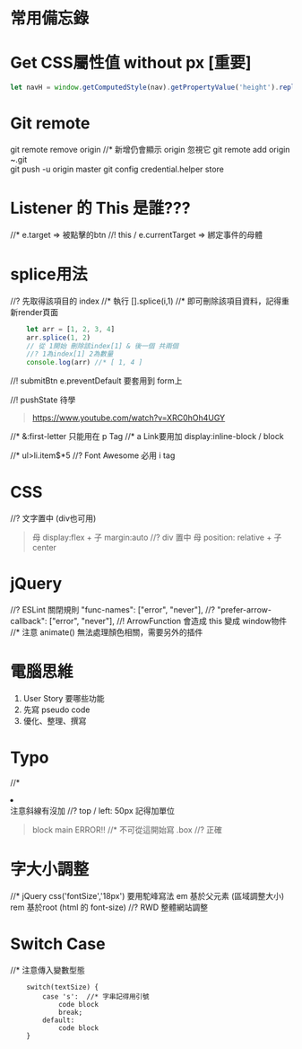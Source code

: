 # 常用備忘錄

# Get CSS屬性值 without px [重要]
```js
let navH = window.getComputedStyle(nav).getPropertyValue('height').replace(/[^-\d\.]/g, '')
```

# Git remote
git remote remove origin
//* 新增仍會顯示 origin 忽視它
git remote add origin ~.git  
git push -u origin master
git config credential.helper store 


# Listener 的 This 是誰???
//* e.target => 被點擊的btn
//! this / e.currentTarget => 綁定事件的母體  



# splice用法
//? 先取得該項目的 index
//* 執行 [].splice(i,1)
//* 即可刪除該項目資料，記得重新render頁面
```js
    let arr = [1, 2, 3, 4]
    arr.splice(1, 2) 
    // 從 1開始 刪除該index[1] & 後一個 共兩個
    //? 1為index[1] 2為數量
    console.log(arr) //* [ 1, 4 ]
```

//! submitBtn 
e.preventDefault 要套用到 form上
























//! pushState 待學
> https://www.youtube.com/watch?v=XRC0hOh4UGY

//* &:first-letter 只能用在 p Tag
//* a Link要用加 display:inline-block / block

//*  ul>li.item$*5
//? Font Awesome 必用 i tag

# CSS
//? 文字置中 (div也可用)
> 母 display:flex + 子 margin:auto
//? div 置中
> 母 position: relative + 子 center

# jQuery
//? ESLint 關閉規則 "func-names": ["error", "never"],
//? "prefer-arrow-callback": ["error", "never"],
//! ArrowFunction 會造成 this 變成 window物件
//* 注意 animate() 無法處理顏色相關，需要另外的插件

# 電腦思維
1. User Story 要哪些功能
2. 先寫 pseudo code
3. 優化、整理、撰寫

# Typo
//* <li> </li> 注意斜線有沒加
//? top / left: 50px 記得加單位
> block main
> ERROR!! //* 不可從這開始寫
>    .box //? 正確

# 字大小調整
//* jQuery css('fontSize','18px')  要用駝峰寫法
em 基於父元素 (區域調整大小)
rem 基於root (html 的 font-size) //? RWD 整體網站調整

# Switch Case
//* 注意傳入變數型態
```
    switch(textSize) {
        case 's':  //* 字串記得用引號
            code block
            break;
        default:
            code block
    }
```